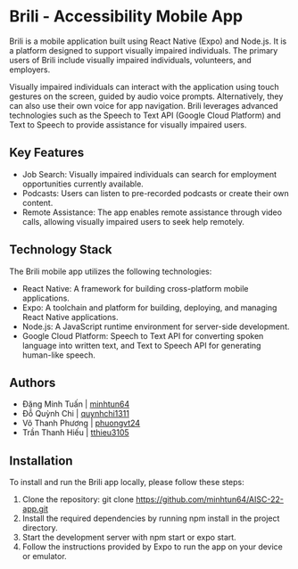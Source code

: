 # Brili - Accessibility Mobile App

Brili is a mobile application built using React Native (Expo) and Node.js. It is a platform designed to support visually impaired individuals. The primary users of Brili include visually impaired individuals, volunteers, and employers.

Visually impaired individuals can interact with the application using touch gestures on the screen, guided by audio voice prompts. Alternatively, they can also use their own voice for app navigation. Brili leverages advanced technologies such as the Speech to Text API (Google Cloud Platform) and Text to Speech to provide assistance for visually impaired users.

## Key Features
* Job Search: Visually impaired individuals can search for employment opportunities currently available.
* Podcasts: Users can listen to pre-recorded podcasts or create their own content.
* Remote Assistance: The app enables remote assistance through video calls, allowing visually impaired users to seek help remotely.

## Technology Stack
The Brili mobile app utilizes the following technologies:

* React Native: A framework for building cross-platform mobile applications.
* Expo: A toolchain and platform for building, deploying, and managing React Native applications.
* Node.js: A JavaScript runtime environment for server-side development.
* Google Cloud Platform: Speech to Text API for converting spoken language into written text, and Text to Speech API for generating human-like speech.

## Authors
* Đặng Minh Tuấn | [minhtun64](https://github.com/minhtun64) 
* Đỗ Quỳnh Chi | [quynhchi1311](https://github.com/quynhchi1311)
* Võ Thanh Phương | [phuongvt24](https://github.com/phuongvt24)
* Trần Thanh Hiếu | [tthieu3105](https://github.com/tthieu3105)

## Installation
To install and run the Brili app locally, please follow these steps:

1. Clone the repository: git clone https://github.com/minhtun64/AISC-22-app.git
2. Install the required dependencies by running npm install in the project directory.
3. Start the development server with npm start or expo start.
4. Follow the instructions provided by Expo to run the app on your device or emulator.
